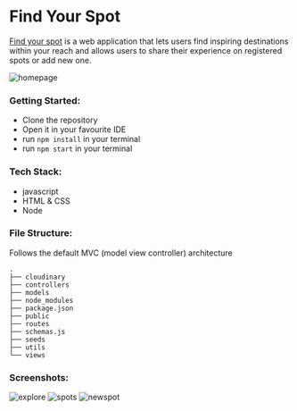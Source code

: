 # Find Your Spot
[Find your spot](https://shielded-plains-40670.herokuapp.com/) is a web application that lets users find inspiring destinations within your reach and allows users to share their experience on registered spots or add new one. 

![homepage]()


### Getting Started:
- Clone the repository
- Open it in your favourite IDE
- run `npm install` in your terminal
- run `npm start` in your terminal

### Tech Stack:
- javascript
- HTML & CSS
- Node

### File Structure:
Follows the default MVC (model view controller) architecture
```
.
├── cloudinary
├── controllers
├── models
├── node_modules
├── package.json
├── public
├── routes
├── schemas.js
├── seeds
├── utils
└── views
```

### Screenshots:
![explore]()
![spots]()
![newspot]()
